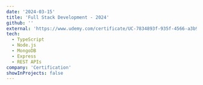 ```yaml
---
date: '2024-03-15'
title: 'Full Stack Development - 2024'
github: ''
external: 'https://www.udemy.com/certificate/UC-7834893f-935f-4566-a3b9-9d1410e3ef0b/'
tech:
  - TypeScript
  - Node.js
  - MongoDB
  - Express
  - REST APIs
company: 'Certification'
showInProjects: false
---
```

